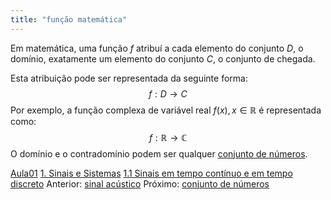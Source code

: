 ```yaml
---
title: "função matemática"
---
```



Em matemática, uma função $f$ atribuí a cada elemento do conjunto $D$, o domínio, exatamente um elemento do conjunto $C$, o conjunto de chegada.

Esta atribuição pode ser representada da seguinte forma:
$$ f: D \rightarrow C$$
Por exemplo, a função complexa de variável real $f(x), x \in \mathbb{R}$ é representada como:
$$ f: \mathbb{R} \rightarrow \mathbb{C}$$
O domínio e o contradomínio podem ser qualquer [conjunto de números](conjunto%20de%20números.md).

[Aula01](../Aula01.md)
[1. Sinais e Sistemas](../../topicos/1.%20Sinais%20e%20Sistemas.md)
[1.1 Sinais em tempo contínuo e em tempo discreto](../../topicos/1.1%20Sinais%20em%20tempo%20contínuo%20e%20em%20tempo%20discreto.md)
Anterior: [sinal acústico](sinal%20acústico.md)
Próximo: [conjunto de números](conjunto%20de%20números.md)